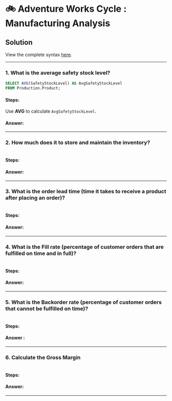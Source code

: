# 🚲 Adventure Works Cycle : Manufacturing Analysis

## Solution

View the complete syntax [here](https://github.com/coumbacoulibaly/AdventureWorksCycles/blob/master/Inventroy%20Analysis/Inventory_Analysis.sql).

***

### 1. What is the average safety stock level? 
````sql
SELECT AVG(SafetyStockLevel) AS AvgSafetyStockLevel
FROM Production.Product;
````
#### Steps:
Use **AVG** to calculate ````AvgSafetyStockLevel````.
#### Answer:


***

### 2. How much does it to store and maintain the inventory?
````sql


````
#### Steps:

#### Answer:

***
### 3. What is the order lead time (time it takes to receive a product after placing an order)? 

````sql

````

#### Steps:


#### Answer:


***

### 4. What is the Fill rate (percentage of customer orders that are fulfilled on time and in full)?
````sql

````
#### Steps:


#### Answer:



***

### 5. What is the Backorder rate (percentage of customer orders that cannot be fulfilled on time)?
````sql

````
#### Steps:

#### Answer :


***

### 6. Calculate the Gross Margin
````sql

````
#### Steps:

#### Answer:


***


